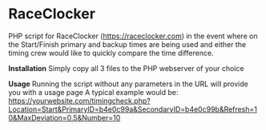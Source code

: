 # RaceClocker
PHP script for RaceClocker (https://raceclocker.com) in the event where on the Start/Finish primary and backup times are being used and either the timing crew would like to quickly compare the time difference.

**Installation**
Simply copy all 3 files to the PHP webserver of your choice

**Usage**
Running the script without any parameters in the URL will provide you with a usage page
A typical example would be: https://yourwebsite.com/timingcheck.php?Location=Start&PrimaryID=b4e0c99a&SecondaryID=b4e0c99b&Refresh=10&MaxDeviation=0.5&Number=10

